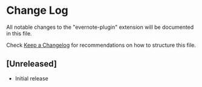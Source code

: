 # Change Log
All notable changes to the "evernote-plugin" extension will be documented in this file.

Check [Keep a Changelog](http://keepachangelog.com/) for recommendations on how to structure this file.

## [Unreleased]
- Initial release